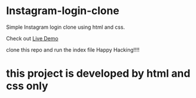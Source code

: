 # Instagram-login-clone

Simple Instagram login clone using html and css.

Check out [Live Demo](https://sifuna2002.github.io/instagram-login-page/)

clone this repo and run the index file
Happy Hacking!!!!

# this project is developed by html and css only
